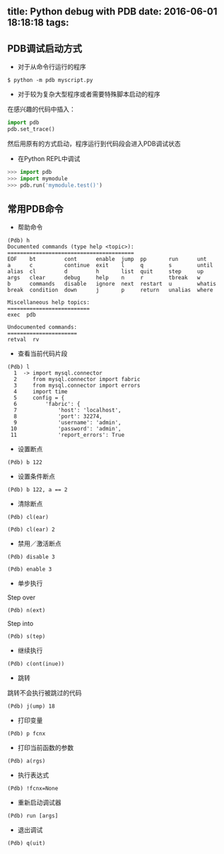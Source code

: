 title: Python debug with PDB
date: 2016-06-01 18:18:18
tags:
---
## PDB调试启动方式

- 对于从命令行运行的程序

```shell
$ python -m pdb myscript.py
```

- 对于较为复杂大型程序或者需要特殊脚本启动的程序

在感兴趣的代码中插入：

```python
import pdb
pdb.set_trace()
```
然后用原有的方式启动，程序运行到代码段会进入PDB调试状态

- 在Python REPL中调试

```python
>>> import pdb
>>> import mymodule
>>> pdb.run('mymodule.test()')
```

## 常用PDB命令

- 帮助命令

```
(Pdb) h
Documented commands (type help <topic>):
========================================
EOF    bt         cont      enable  jump  pp       run      unt
a      c          continue  exit    l     q        s        until
alias  cl         d         h       list  quit     step     up
args   clear      debug     help    n     r        tbreak   w
b      commands   disable   ignore  next  restart  u        whatis
break  condition  down      j       p     return   unalias  where

Miscellaneous help topics:
==========================
exec  pdb

Undocumented commands:
======================
retval  rv
```

- 查看当前代码片段

```
(Pdb) l
  1  ->	import mysql.connector
  2  	from mysql.connector import fabric
  3  	from mysql.connector import errors
  4  	import time
  5  	config = {
  6  	    'fabric': {
  7  	        'host': 'localhost',
  8  	        'port': 32274,
  9  	        'username': 'admin',
 10  	        'password': 'admin',
 11  	        'report_errors': True
```

- 设置断点

```
(Pdb) b 122
```

- 设置条件断点

```
(Pdb) b 122, a == 2
```

- 清除断点

```
(Pdb) cl(ear)
```
```
(Pdb) cl(ear) 2
```

- 禁用／激活断点

```
(Pdb) disable 3
```
```
(Pdb) enable 3
```

- 单步执行

Step over

```
(Pdb) n(ext)
```

Step into

```
(Pdb) s(tep)
```

- 继续执行

```
(Pdb) c(ont(inue))
```

- 跳转

跳转不会执行被跳过的代码

```
(Pdb) j(ump) 18
```

- 打印变量

```
(Pdb) p fcnx
```

- 打印当前函数的参数

```
(Pdb) a(rgs)
```

- 执行表达式

```
(Pdb) !fcnx=None
```

- 重新启动调试器

```
(Pdb) run [args]
```

- 退出调试

```
(Pdb) q(uit)
```

